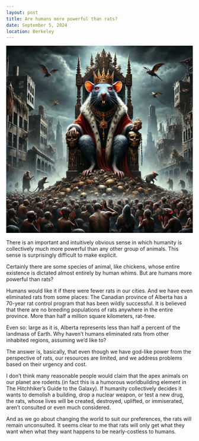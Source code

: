 ```yaml
---
layout: post
title: Are humans more powerful than rats?
date: September 5, 2024
location: Berkeley
---
```


![Rat king, ruling over humanity](/images/ratking.png)

There is an important and intuitively obvious sense in which humanity is collectively much more powerful than any other group of animals. This sense is surprisingly difficult to make explicit.

Certainly there are some species of animal, like chickens, whose entire existence is dictated almost entirely by human whims. But are humans more powerful than rats?

Humans would like it if there were fewer rats in our cities. And we have even eliminated rats from some places: The Canadian province of Alberta has a 70-year rat control program that has been wildly successful. It is believed that there are no breeding populations of rats anywhere in the entire province. More than half a million square kilometers, rat-free.

Even so: large as it is, Alberta represents less than half a percent of the landmass of Earth. Why haven’t humans eliminated rats from other inhabited regions, assuming we’d like to?

The answer is, basically, that even though we have god-like power from the perspective of rats, our resources are limited, and we address problems based on their urgency and cost.

I don’t think many reasonable people would claim that the apex animals on our planet are rodents (in fact this is a humorous worldbuilding element in The Hitchhiker’s Guide to the Galaxy). If humanity collectively decides it wants to demolish a building, drop a nuclear weapon, or test a new drug, the rats, whose lives will be created, destroyed, uplifted, or immiserated, aren’t consulted or even much considered.

And as we go about changing the world to suit our preferences, the rats will remain unconsulted. It seems clear to me that rats will only get what they want when what they want happens to be nearly-costless to humans.

